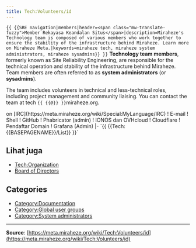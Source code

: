 ```yaml
---
title: Tech:Volunteers/id
---
```


 `{{ {{SRE navigation|members|header=<span class="mw-translate-fuzzy">Member Rekayasa Keandalan Situs</span>|description=Miraheze's Technology team is composed of various members who work together to ensure the stability of the infrastructure behind Miraheze. Learn more on Miraheze Meta.|keywords=miraheze tech, miraheze system administrators, miraheze sysadmins}} }}`
**Technology team members**, formerly known as Site Reliability Engineering, are responsible for the technical operation and stability of the infrastructure behind Miraheze. Team members are often referred to as **system administrators** (or **sysadmins**).

The team includes volunteers in technical and less-technical roles, including project management and community liaising. You can contact the team at tech `{{ {{@}} }}`miraheze.org.

<div style="width: 100%; overflow: auto;>
{| class="wikitable center"
|-
! class="unsortable"| [ `{{ {{fullurl:Tech:Volunteers/List|action=edit}} }}` +/-]
! Nama & Wewenang
! Libera Chat nickname <br /> on [IRC](https://meta.miraheze.org/wiki/Special:MyLanguage/IRC)
! E-mail
! Shell
! GitHub
! Phabricator (admin)
! IONOS dan OVHcloud
! Cloudflare
! Pendaftar Domain
! Grafana (Admin)
|- `{{ {{Tech:{{BASEPAGENAME}}/List}} }}`

## Lihat juga 

* [Tech:Organization](/tech-docs/techorganization)
* [Board of Directors](https://meta.miraheze.org/wiki/Board_of_Directors)

## Categories

* [Category:Documentation](https://meta.miraheze.org/wiki/Category:Documentation)
* [Category:Global user groups](https://meta.miraheze.org/wiki/Category:Global_user_groups)
* [Category:System administrators](https://meta.miraheze.org/wiki/Category:System_administrators)

----
**Source**: [https://meta.miraheze.org/wiki/Tech:Volunteers/id](https://meta.miraheze.org/wiki/Tech:Volunteers/id)